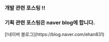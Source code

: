 
<h3>개발 관련 포스팅 !!</h3>


<h3>기획 관련 포스팅은 naver blog에 합니다. </h3>
[!네이버 블로그](https://blog.naver.com/ehan831)
